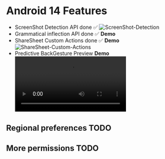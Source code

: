 # Android 14 Features
- ScreenShot Detection API done ✅
  ![ScreenShot-Detection](https://developer.android.com/static/about/versions/14/images/screenshot-detection.svg)
- Grammatical inflection API done ✅
  **Demo**
- ShareSheet Custom Actions done ✅
  **Demo**
  ![ShareSheet-Custom-Actions](https://developer.android.com/static/about/versions/14/images/sharesheet-android14.png)
- Predictive BackGesture Preview
  **Demo**
  ![Predictive-BackGesture](https://developer.android.com/static/about/versions/14/images/predictive-back-settings-example.mp4)

## Regional preferences TODO
## More permissions TODO
